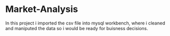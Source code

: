 # Market-Analysis

In this project i imported the csv file into mysql workbench, where i cleaned and maniputed the data so i would be ready for buisness decisions.
